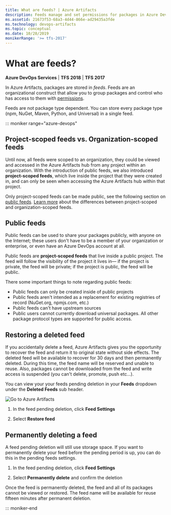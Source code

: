 ```yaml
---
title: What are feeds? | Azure Artifacts
description: Feeds manage and set permissions for packages in Azure DevOps Services or Team Foundation Server
ms.assetid: 21673f53-68a3-4d44-866e-ad29435a3fde
ms.technology: devops-artifacts
ms.topic: conceptual
ms.date: 10/28/2019
monikerRange: '>= tfs-2017'
---
```


# What are feeds?

**Azure DevOps Services** | **TFS 2018** | **TFS 2017**

In Azure Artifacts, packages are stored in _feeds_. Feeds are an organizational construct that allow you to group packages and control who has access to them with [permissions](../feeds/feed-permissions.md).

Feeds are not package type dependent. You can store every package type (npm, NuGet, Maven, Python, and Universal) in a single feed.

::: moniker range="azure-devops"

## Project-scoped feeds vs. Organization-scoped feeds

Until now, all feeds were scoped to an organization, they could be viewed and accessed in the Azure Artifacts hub from any project within an organization. With the introduction of public feeds, we also introduced **project-scoped feeds**, which live inside the project that they were created in, and can only be seen when accessing the Azure Artifacts hub within that project.

Only project-scoped feeds can be made public, see the following section on [public feeds](#public-feeds). [Learn more](../feeds/project-scoped-feeds.md) about the differences between project-scoped and organization-scoped feeds.

## Public feeds

Public feeds can be used to share your packages publicly, with anyone on the Internet; these users don't have to be a member of your organization or enterprise, or even have an Azure DevOps account at all.

Public feeds are **project-scoped feeds** that live inside a public project. The feed will follow the visibility of the project it lives in— if the project is private, the feed will be private; if the project is public, the feed will be public.

There some important things to note regarding public feeds:

* Public feeds can only be created inside of public projects
* Public feeds aren't intended as a replacement for existing registries of record (NuGet.org, npmjs.com, etc.)
* Public feeds can't have upstream sources
* Public users cannot currently download universal packages. All other package protocol types are supported for public access.

## Restoring a deleted feed

If you accidentally delete a feed, Azure Artifacts gives you the opportunity to recover the feed and return it to original state without side effects. The deleted feed will be available to recover for 30 days and then permanently deleted. During this time, the feed name will be reserved and unable to reuse. Also, packages cannot be downloaded from the feed and write access is suspended (you can't delete, promote, push etc...).

You can view your your feeds pending deletion in your **Feeds** dropdown under the **Deleted Feeds** sub header.

![Go to Azure Artifacts](media/deleted-feeds-dropdown.png)

1.  In the feed pending deletion, click **Feed Settings**

2.  Select **Restore feed**

## Permanently deleting a feed

A feed pending deletion will still use storage space. If you want to permanently delete your feed before the pending period is up, you can do this in the pending feeds settings.

1.  In the feed pending deletion, click **Feed Settings**

2.  Select **Permanently delete** and confirm the deletion

Once the feed is permanently deleted, the feed and all of its packages cannot be viewed or restored. The feed name will be available for reuse fifteen minutes after permanent deletion.

::: moniker-end
